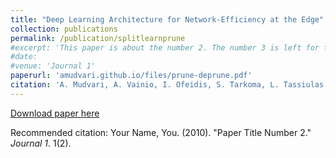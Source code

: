 ```yaml
---
title: "Deep Learning Architecture for Network-Efficiency at the Edge"
collection: publications
permalink: /publication/splitlearnprune
#excerpt: 'This paper is about the number 2. The number 3 is left for future work.'
#date: 
#venue: 'Journal 1'
paperurl: 'amudvari.github.io/files/prune-deprune.pdf'
citation: 'A. Mudvari, A. Vainio, I. Ofeidis, S. Tarkoma, L. Tassiulas, " Deep Learning Architecture for Network-Efficiency at the Edge", arXiv preprint arXiv:2311.05739 (2023), submission to ACM transactions to Internet Technology'
---
```



[Download paper here](amudvari.github.io/files/paper2.pdf)

Recommended citation: Your Name, You. (2010). "Paper Title Number 2." <i>Journal 1</i>. 1(2).